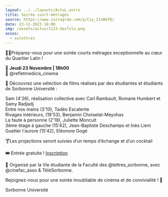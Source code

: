 ```yaml
---
layout: ../../layouts/ActuL.astro
title: Soirée court-métrages
source: https://www.instagram.com/p/Czy_I1nBmT6/
date: 23-11-2023 18:00
img: /assets/actus/1123-dacfslu.png
assos:
  - sulettres
---
```


🎥🌟Préparez-vous pour une soirée courts métrages exceptionnelle au cœur du Quartier Latin !

📅 __Jeudi 23 Novembre | 18h00__  
📍 @refletmedicis_cinema

👀 Découvrez une sélection de films réalisés par des étudiantes et étudiants de Sorbonne Université :

Sam (4'26), réalisation collective avec Carl Rambault, Romane Humbert et Samy Radjadj  
Entre nos mains (3'10), Tadéo Escalente  
Rivages intérieurs, (19'53), Benjamin Choiselat-Meyohas  
La faute à personne (2'19), Juliette Moncuit  
3ème étage à gauche (15'42), Jean-Baptiste Deschamps et Inès Liem  
Guetter l'aurore (15'42), Eléonore Gogé  

🍸Les projections seront suivies d’un temps d’échange et d’un cocktail

🎟️ Entrée gratuite ! [Inscription](https://www.billetweb.fr/soiree-court-metrages)

🤝 Organisé par la Vie étudiante de la Faculté des @lettres_sorbonne, avec @cinefac_asso & TéléSorbonne.

Rejoignez-nous pour une soirée inoubliable de cinéma et de convivialité ! 🌟

Sorbonne Université